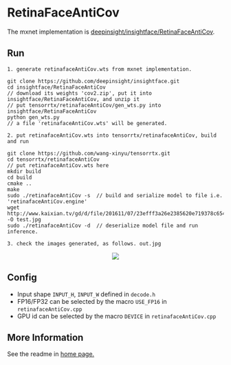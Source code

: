 # RetinaFaceAntiCov

 The mxnet implementation is [deepinsight/insightface/RetinaFaceAntiCov](https://github.com/deepinsight/insightface/tree/master/RetinaFaceAntiCov).

## Run

```
1. generate retinafaceAntiCov.wts from mxnet implementation.

git clone https://github.com/deepinsight/insightface.git
cd insightface/RetinaFaceAntiCov
// download its weights 'cov2.zip', put it into insightface/RetinaFaceAntiCov, and unzip it
// put tensorrtx/retinafaceAntiCov/gen_wts.py into insightface/RetinaFaceAntiCov
python gen_wts.py
// a file 'retinafaceAntiCov.wts' will be generated.

2. put retinafaceAntiCov.wts into tensorrtx/retinafaceAntiCov, build and run

git clone https://github.com/wang-xinyu/tensorrtx.git
cd tensorrtx/retinafaceAntiCov
// put retinafaceAntiCov.wts here
mkdir build
cd build
cmake ..
make
sudo ./retinafaceAntiCov -s  // build and serialize model to file i.e. 'retinafaceAntiCov.engine'
wget http://www.kaixian.tv/gd/d/file/201611/07/23efff3a26e2385620e719378c654fb1.jpg -O test.jpg
sudo ./retinafaceAntiCov -d  // deserialize model file and run inference.

3. check the images generated, as follows. out.jpg
```

<p align="center">
<img src="https://user-images.githubusercontent.com/15235574/84776553-069c5f80-b013-11ea-893c-70a138b843d6.jpg">
</p>

## Config

- Input shape `INPUT_H`, `INPUT_W` defined in `decode.h`
- FP16/FP32 can be selected by the macro `USE_FP16` in `retinafaceAntiCov.cpp`
- GPU id can be selected by the macro `DEVICE` in `retinafaceAntiCov.cpp`

## More Information

See the readme in [home page.](https://github.com/wang-xinyu/tensorrtx)
